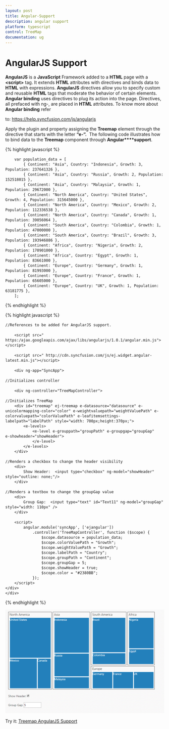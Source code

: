 ```yaml
---
layout: post
title: Angular-Support
description: angular support
platform: typescript
control: TreeMap
documentation: ug
---
```


# AngularJS Support

**AngularJS** is a **JavaScript** Framework added to a **HTML** page with a **&lt;script&gt;** tag. It extends **HTML** attributes with directives and binds data to **HTML** with expressions. **AngularJS** directives allow you to specify custom and reusable **HTML** tags that moderate the behavior of certain elements. **Angular binding** uses directives to plug its action into the page. Directives, all prefaced with ng-, are placed in **HTML** attributes. To know more about **Angular binding** refer 

to: <https://help.syncfusion.com/js/angularjs>

Apply the plugin and property assigning the **Treemap** element through the directive that starts with the letter **“e-“.**  The following code illustrates how to bind data to the **Treemap** component through **Angular****support**.

{% highlight javascript %}

    

        var population_data = [
            { Continent: "Asia", Country: "Indonesia", Growth: 3, Population: 237641326 },
            { Continent: "Asia", Country: "Russia", Growth: 2, Population: 152518015 },
            { Continent: "Asia", Country: "Malaysia", Growth: 1, Population: 29672000 },
            { Continent: "North America", Country: "United States", Growth: 4, Population: 315645000 },
            { Continent: "North America", Country: "Mexico", Growth: 2, Population: 112336538 },
            { Continent: "North America", Country: "Canada", Growth: 1, Population: 39056064 },
            { Continent: "South America", Country: "Colombia", Growth: 1, Population: 47000000 },
            { Continent: "South America", Country: "Brazil", Growth: 3, Population: 193946886 },
            { Continent: "Africa", Country: "Nigeria", Growth: 2, Population: 170901000 },
            { Continent: "Africa", Country: "Egypt", Growth: 1, Population: 83661000 },
            { Continent: "Europe", Country: "Germany", Growth: 1, Population: 81993000 },
            { Continent: "Europe", Country: "France", Growth: 1, Population: 65605000 },
            { Continent: "Europe", Country: "UK", Growth: 1, Population: 63181775 },
        ];

    

{% endhighlight %}



{% highlight javascript %}

    //References to be added for AngularJS support.

        <script src=" https:/ajax.googleapis.com/ajax/libs/angularjs/1.0.1/angular.min.js"></script>

        <script src=" http://cdn.syncfusion.com/js/ej.widget.angular-latest.min.js"></script>

        <div ng-app="SyncApp">
    
    //Initializes controller
    
        <div ng-controller="TreeMapController">

    //Initializes TreeMap
        <div id="treemap" ej-treemap e-datasource="datasource" e-unicolormapping-color="color" e-weightvaluepath="weightValuePath" e-colorvaluepath="colorValuePath" e-leafitemsettings-labelpath="labelPath" style="width: 700px;height:370px;">
            <e-levels>
                <e-level e-grouppath="groupPath" e-groupgap="groupGap"                    e-showheader="showHeader">          
                </e-level>
            </e-levels>
        </div>
     
    //Renders a checkbox to change the header visibility
        <div>
            Show Header:  <input type="checkbox" ng-model="showHeader" style="outline: none;"/>   
        </div>
    
    //Renders a textbox to change the groupGap value 
        <div>
            Group Gap:  <input type="text" id="Text11" ng-model="groupGap" style="width: 110px" />
        </div> 
        
        <script>
            angular.module('syncApp', ['ejangular'])
                .controller('TreeMapController', function ($scope) {
                    $scope.datasource = population_data;
                    $scope.colorValuePath = "Growth";
                    $scope.weightValuePath = "Growth";
                    $scope.labelPath = "Country";                       
                    $scope.groupPath = "Continent";
                    $scope.groupGap = 5;
                    $scope.showHeader = true;
                    $scope.color = "#2380BB";
                });
        </script> 
    </div>
    </div>


{% endhighlight %}



![](Angular-Support_images/Angular-Support_img1.png)

Try it: [Treemap AngularJS Support](http://jsplayground.syncfusion.com/q5e4wf5f)






